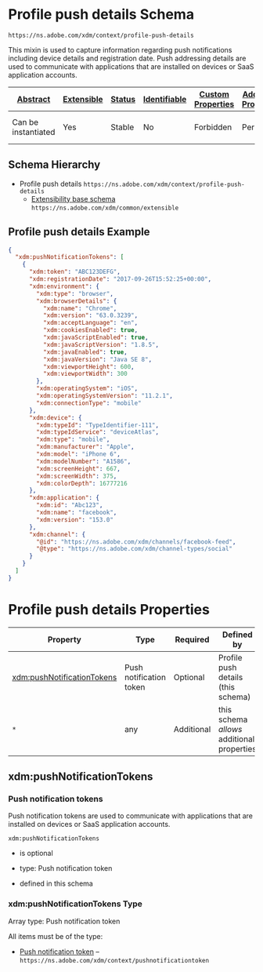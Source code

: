 
# Profile push details Schema

```
https://ns.adobe.com/xdm/context/profile-push-details
```

This mixin is used to capture information regarding push notifications including device details and registration date. Push addressing details are used to communicate with applications that are installed on devices or SaaS application accounts.

| [Abstract](../../../abstract.md) | [Extensible](../../../extensions.md) | [Status](../../../status.md) | [Identifiable](../../../id.md) | [Custom Properties](../../../extensions.md) | [Additional Properties](../../../extensions.md) | Defined In |
|----------------------------------|--------------------------------------|------------------------------|--------------------------------|---------------------------------------------|-------------------------------------------------|------------|
| Can be instantiated | Yes | Stable | No | Forbidden | Permitted | [mixins/profile/profile-push-details.schema.json](mixins/profile/profile-push-details.schema.json) |
## Schema Hierarchy

* Profile push details `https://ns.adobe.com/xdm/context/profile-push-details`
  * [Extensibility base schema](../../datatypes/extensible.schema.md) `https://ns.adobe.com/xdm/common/extensible`


## Profile push details Example
```json
{
  "xdm:pushNotificationTokens": [
    {
      "xdm:token": "ABC123DEFG",
      "xdm:registrationDate": "2017-09-26T15:52:25+00:00",
      "xdm:environment": {
        "xdm:type": "browser",
        "xdm:browserDetails": {
          "xdm:name": "Chrome",
          "xdm:version": "63.0.3239",
          "xdm:acceptLanguage": "en",
          "xdm:cookiesEnabled": true,
          "xdm:javaScriptEnabled": true,
          "xdm:javaScriptVersion": "1.8.5",
          "xdm:javaEnabled": true,
          "xdm:javaVersion": "Java SE 8",
          "xdm:viewportHeight": 600,
          "xdm:viewportWidth": 300
        },
        "xdm:operatingSystem": "iOS",
        "xdm:operatingSystemVersion": "11.2.1",
        "xdm:connectionType": "mobile"
      },
      "xdm:device": {
        "xdm:typeId": "TypeIdentifier-111",
        "xdm:typeIdService": "deviceAtlas",
        "xdm:type": "mobile",
        "xdm:manufacturer": "Apple",
        "xdm:model": "iPhone 6",
        "xdm:modelNumber": "A1586",
        "xdm:screenHeight": 667,
        "xdm:screenWidth": 375,
        "xdm:colorDepth": 16777216
      },
      "xdm:application": {
        "xdm:id": "Abc123",
        "xdm:name": "facebook",
        "xdm:version": "153.0"
      },
      "xdm:channel": {
        "@id": "https://ns.adobe.com/xdm/channels/facebook-feed",
        "@type": "https://ns.adobe.com/xdm/channel-types/social"
      }
    }
  ]
}
```

# Profile push details Properties

| Property | Type | Required | Defined by |
|----------|------|----------|------------|
| [xdm:pushNotificationTokens](#xdmpushnotificationtokens) | Push notification token | Optional | Profile push details (this schema) |
| `*` | any | Additional | this schema *allows* additional properties |

## xdm:pushNotificationTokens
### Push notification tokens

Push notification tokens are used to communicate with applications that are installed on devices or SaaS application accounts.

`xdm:pushNotificationTokens`
* is optional
* type: Push notification token

* defined in this schema

### xdm:pushNotificationTokens Type


Array type: Push notification token

All items must be of the type:
* [Push notification token](../../datatypes/pushnotificationtoken.schema.md) – `https://ns.adobe.com/xdm/context/pushnotificationtoken`







